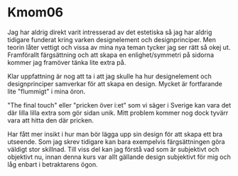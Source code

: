 Kmom06
===============================

Jag har aldrig direkt varit intresserad av det estetiska så jag har aldrig
tidigare funderat kring varken designelement och designprinciper. Men teorin
låter vettigt och vissa av mina nya teman tycker jag ser rätt så okej ut.
Framförallt färgsättning och att skapa en enlighet/symmetri på sidorna kommer
jag framöver tänka lite extra på.

Klar uppfattning är nog att ta i att jag skulle ha hur designelement och
designprinciper samverkar för att skapa en design. Mycket är fortfarande
lite "flummigt" i mina öron.

"The final touch" eller "pricken över i:et" som vi säger i Sverige kan vara det där
lilla lilla extra som gör sidan unik. Mitt problem kommer nog dock tyvärr vara att
hitta den där pricken.

Har fått mer insikt i hur man bör lägga upp sin design för att skapa ett bra utseende.
Som jag skrev tidigare kan bara exempelvis färgsättningen göra väldigt stor skillnad.
Till viss del kan jag förstå vad som är subjektivt och objektivt nu, innan denna kurs
var allt gällande design subjektivt för mig och låg enbart i betraktarens ögon.  
